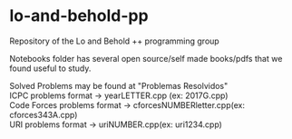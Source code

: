 # lo-and-behold-pp
Repository of the Lo and Behold ++ programming group

Notebooks folder has several open source/self made books/pdfs that we found useful to study.

Solved Problems may be found at "Problemas Resolvidos"  
ICPC problems format -> yearLETTER.cpp (ex: 2017G.cpp)  
Code Forces problems format -> cforcesNUMBERletter.cpp(ex: cforces343A.cpp)  
URI problems format -> uriNUMBER.cpp(ex: uri1234.cpp)  
